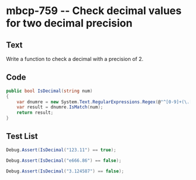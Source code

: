 # mbcp-759 -- Check decimal values for two decimal precision

## Text

Write a function to check a decimal with a precision of 2.

## Code

```csharp
public bool IsDecimal(string num) 
{
    var dnumre = new System.Text.RegularExpressions.Regex(@"^[0-9]+(\.[0-9]{1,2})?$");
    var result = dnumre.IsMatch(num);
    return result;
}
```

## Test List

```csharp
Debug.Assert(IsDecimal("123.11") == true);
```

```csharp
Debug.Assert(IsDecimal("e666.86") == false);
```

```csharp
Debug.Assert(IsDecimal("3.124587") == false);
```
